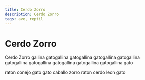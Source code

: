 ```yaml
---
title: Cerdo Zorro
description: Cerdo Zorro
tags: ave, reptil
---
```


# Cerdo Zorro

Cerdo Zorro gallina gatogallina gatogallina gatogallina gatogallina gatogallina gatogallina gatogallina gatogallina gatogallina gato

raton conejo gato gato caballo zorro raton cerdo leon gato